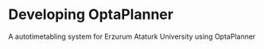Developing  OptaPlanner
==================================

A autotimetabling system for Erzurum Ataturk University using OptaPlanner
